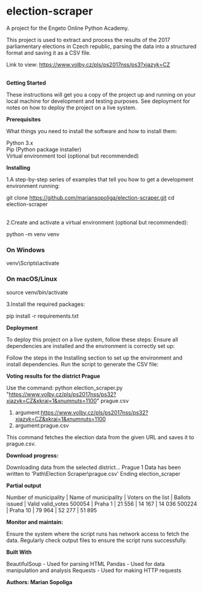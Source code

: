 # election-scraper

A project for the Engeto Online Python Academy.

This project is used to extract and process the results of the 2017 parliamentary elections in Czech republic, 
parsing the data into a structured format and saving it as a CSV file.

Link to view: https://www.volby.cz/pls/ps2017nss/ps3?xjazyk=CZ <br><br>

**Getting Started**

These instructions will get you a copy of the project up and running on your local machine for development and testing purposes. See deployment for notes on how to deploy the project on a live system.

**Prerequisites**

What things you need to install the software and how to install them:

Python 3.x<br>
Pip (Python package installer)<br>
Virtual environment tool (optional but recommended)

**Installing**

1.A step-by-step series of examples that tell you how to get a development environment running:

git clone https://github.com/mariansopoliga/election-scraper.git
cd election-scraper<br><br>

2.Create and activate a virtual environment (optional but recommended):

python -m venv venv

### On Windows
venv\Scripts\activate
### On macOS/Linux
source venv/bin/activate

3.Install the required packages:

pip install -r requirements.txt

**Deployment**

To deploy this project on a live system, follow these steps:
Ensure all dependencies are installed and the environment is correctly set up:

Follow the steps in the Installing section to set up the environment and install dependencies.
Run the script to generate the CSV file:

**Voting results for the district Prague**

Use the command:
python election_scraper.py "https://www.volby.cz/pls/ps2017nss/ps32?xjazyk=CZ&xkraj=1&xnumnuts=1100" prague.csv

1. argument:https://www.volby.cz/pls/ps2017nss/ps32?xjazyk=CZ&xkraj=1&xnumnuts=1100
2. argument:prague.csv

This command fetches the election data from the given URL and saves it to prague.csv.

**Download progress:**

Downloading data from the selected district... Prague 1
Data has been written to 'Path\Election Scraper\prague.csv'
Ending election_scraper

**Partial output**

Number of municipality | Name of municipality | Voters on the list | Ballots issued | Valid valid_votes 
500054 | Praha 1 | 21 556 | 14 167 | 14 036 
500224 | Praha 10 | 79 964 | 52 277 | 51 895 

**Monitor and maintain:**

Ensure the system where the script runs has network access to fetch the data.
Regularly check output files to ensure the script runs successfully.

**Built With**

BeautifulSoup - Used for parsing HTML
Pandas - Used for data manipulation and analysis
Requests - Used for making HTTP requests

**Authors: Marian Sopoliga**





